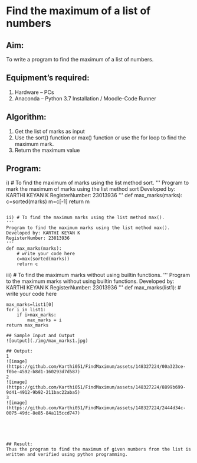 # Find the maximum of a list of numbers
## Aim:
To write a program to find the maximum of a list of numbers.
## Equipment’s required:
1.	Hardware – PCs
2.	Anaconda – Python 3.7 Installation / Moodle-Code Runner
## Algorithm:
1.	Get the list of marks as input
2.	Use the sort() function or max() function or use the for loop to find the maximum mark.
3.	Return the maximum value
## Program:

i)	# To find the maximum of marks using the list method sort.
''' 
Program to mark the maximum of marks using the list method sort
Developed by: KARTHI KEYAN K
RegisterNumber: 23013936
'''
def max_marks(marks):
    c=sorted(marks)
    m=c[-1]
    return m
```

ii)	# To find the maximum marks using the list method max().
''' 
Program to find the maximum marks using the list method max().
Developed by: KARTHI KEYAN K
RegisterNumber: 23013936
'''
def max_marks(marks):
    # write your code here
    c=max(sorted(marks))
    return c
```

iii) # To find the maximum marks without using builtin functions.
''' 
Program to the maximum marks without using builtin functions.
Developed by: KARTHI KEYAN K
RegisterNumber: 23013936
'''
def max_marks(list1):
    # write your code here
    
    max_marks=list1[0]
    for i in list1:
        if i>max_marks:
            max_marks = i
    return max_marks




```
## Sample Input and Output
![output](./img/max_marks1.jpg) 

## Output:
1
![image](https://github.com/Karthi051/FindMaximum/assets/148327224/00a323ce-f0be-4592-b8d1-160293d7d587)
2
![image](https://github.com/Karthi051/FindMaximum/assets/148327224/8899b699-9d41-4912-9b92-211bac22aba5)
3
![image](https://github.com/Karthi051/FindMaximum/assets/148327224/2444d34c-0075-49dc-8e85-84a115ccd747)





## Result:
Thus the program to find the maximum of given numbers from the list is written and verified using python programming.
